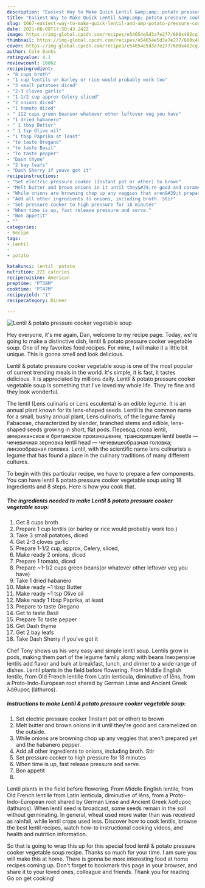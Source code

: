 ```yaml
---
description: "Easiest Way to Make Quick Lentil &amp;amp; potato pressure cooker vegetable soup"
title: "Easiest Way to Make Quick Lentil &amp;amp; potato pressure cooker vegetable soup"
slug: 1667-easiest-way-to-make-quick-lentil-and-amp-potato-pressure-cooker-vegetable-soup
date: 2021-08-08T17:50:43.242Z
image: https://img-global.cpcdn.com/recipes/e54654e5d3a7e277/680x482cq70/lentil-potato-pressure-cooker-vegetable-soup-recipe-main-photo.jpg
thumbnail: https://img-global.cpcdn.com/recipes/e54654e5d3a7e277/680x482cq70/lentil-potato-pressure-cooker-vegetable-soup-recipe-main-photo.jpg
cover: https://img-global.cpcdn.com/recipes/e54654e5d3a7e277/680x482cq70/lentil-potato-pressure-cooker-vegetable-soup-recipe-main-photo.jpg
author: Cole Banks
ratingvalue: 4.1
reviewcount: 16862
recipeingredient:
- "8 cups broth"
- "1 cup lentils or barley or rice would probably work too"
- "3 small potatoes diced"
- "2-3 cloves garlic"
- "1-1/2 cup approx Celery sliced"
- "2 onions diced"
- "1 tomato diced"
- " 112 cups green beansor whatever other leftover veg you have"
- "1 dried habanero"
- " 1 tbsp Butter"
- " 1 tsp Olive oil"
- "1 tbsp Paprika at least"
- "to taste Oregano"
- "to taste Basil"
- "To taste pepper"
- "Dash thyme"
- "2 bay leafs"
- "Dash Sherry if youve got it"
recipeinstructions:
- "Set electric pressure cooker (Instant pot or other) to brown"
- "Melt butter and brown onions in it until they&#39;re good and caramelized on the outside."
- "While onions are browning chop up any veggies that aren&#39;t prepared yet and the habanero pepper."
- "Add all other ingredients to onions, including broth. Stir"
- "Set pressure cooker to high pressure for 18 minutes"
- "When time is up, fast release pressure and serve."
- "Bon appetit"
- ""
categories:
- Recipe
tags:
- lentil
- 
- potato

katakunci: lentil  potato 
nutrition: 221 calories
recipecuisine: American
preptime: "PT38M"
cooktime: "PT47M"
recipeyield: "1"
recipecategory: Dinner

---
```



![Lentil &amp; potato pressure cooker vegetable soup](https://img-global.cpcdn.com/recipes/e54654e5d3a7e277/680x482cq70/lentil-potato-pressure-cooker-vegetable-soup-recipe-main-photo.jpg)

Hey everyone, it's me again, Dan, welcome to my recipe page. Today, we're going to make a distinctive dish, lentil &amp; potato pressure cooker vegetable soup. One of my favorites food recipes. For mine, I will make it a little bit unique. This is gonna smell and look delicious.

Lentil &amp; potato pressure cooker vegetable soup is one of the most popular of current trending meals in the world. It's simple, it is fast, it tastes delicious. It is appreciated by millions daily. Lentil &amp; potato pressure cooker vegetable soup is something that I've loved my whole life. They're fine and they look wonderful.

The lentil (Lens culinaris or Lens esculenta) is an edible legume. It is an annual plant known for its lens-shaped seeds. Lentil is the common name for a small, bushy annual plant, Lens culinaris, of the legume family Fabaceae, characterized by slender, branched stems and edible, lens-shaped seeds growing in short, flat pods. Перевод слова lentil, американское и британское произношение, транскрипция lentil beetle — чечевичная зерновка lentil head — чечевицеобразная головка; линзообразная головка. Lentil, with the scientific name lens culinarisis a legume that has found a place in the culinary traditions of many different cultures.


To begin with this particular recipe, we have to prepare a few components. You can have lentil &amp; potato pressure cooker vegetable soup using 18 ingredients and 8 steps. Here is how you cook that.

<!--inarticleads1-->

##### The ingredients needed to make Lentil &amp; potato pressure cooker vegetable soup:

1. Get 8 cups broth
1. Prepare 1 cup lentils (or barley or rice would probably work too.)
1. Take 3 small potatoes, diced
1. Get 2-3 cloves garlic
1. Prepare 1-1/2 cup, approx, Celery, sliced,
1. Make ready 2 onions, diced
1. Prepare 1 tomato, diced
1. Prepare  ~1-1/2 cups green beans(or whatever other leftover veg you have)
1. Take 1 dried habanero
1. Make ready  ~1 tbsp Butter
1. Make ready  ~1 tsp Olive oil
1. Make ready 1 tbsp Paprika, at least
1. Prepare to taste Oregano
1. Get to taste Basil
1. Prepare To taste pepper
1. Get Dash thyme
1. Get 2 bay leafs
1. Take Dash Sherry if you&#39;ve got it


Chef Tony shows us his very easy and simple lentil soup. Lentils grow in pods, making them part of the legume family along with beans Inexpensive lentils add flavor and bulk at breakfast, lunch, and dinner to a wide range of dishes. Lentil plants in the field before flowering. From Middle English lentile, from Old French lentille from Latin lenticula, diminutive of lēns, from a Proto-Indo-European root shared by German Linse and Ancient Greek λάθυρος (láthuros). 

<!--inarticleads2-->

##### Instructions to make Lentil &amp; potato pressure cooker vegetable soup:

1. Set electric pressure cooker (Instant pot or other) to brown
1. Melt butter and brown onions in it until they&#39;re good and caramelized on the outside.
1. While onions are browning chop up any veggies that aren&#39;t prepared yet and the habanero pepper.
1. Add all other ingredients to onions, including broth. Stir
1. Set pressure cooker to high pressure for 18 minutes
1. When time is up, fast release pressure and serve.
1. Bon appetit
1. 


Lentil plants in the field before flowering. From Middle English lentile, from Old French lentille from Latin lenticula, diminutive of lēns, from a Proto-Indo-European root shared by German Linse and Ancient Greek λάθυρος (láthuros). When lentil seed is broadcast, some seeds remain in the soil without germinating. In general, wheat used more water than was received as rainfall, while lentil crops used less. Discover how to cook lentils, browse the best lentil recipes, watch how-to instructional cooking videos, and health and nutrition information. 

So that is going to wrap this up for this special food lentil &amp; potato pressure cooker vegetable soup recipe. Thanks so much for your time. I am sure you will make this at home. There is gonna be more interesting food at home recipes coming up. Don't forget to bookmark this page in your browser, and share it to your loved ones, colleague and friends. Thank you for reading. Go on get cooking!
